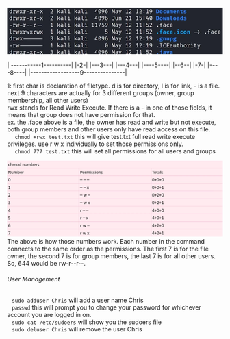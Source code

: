 
![UserManage](Images/20240401133850.png)

| -----------1----------|    |-2-|   |---3---|  |---4---|     |----5----|  |--6--|    |-7-|   |----8----|   |------------------9---------------|

1:  first char is declaration of filetype.  d is for directory, l is for link, - is a file.  
	next 9 characters are actually for 3 different groups (owner, group membership, all other users)  
	rwx stands for Read Write Execute.  If there is a - in one of those fields, it means that group does not have permission for that.  
	ex.   the .face above is a file, the owner has read and write but not execute, both group members and other users only have read access on this file.  
&ensp;&ensp;		`chmod +rwx test.txt`   this will give test.txt full read write execute privileges.  use r w x individually to set those permissions only.  
&ensp;&ensp;		`chmod 777 test.txt`    this will set all permissions for all users and groups  

![Permissions](Images/20240401135938.png)
The above is how those numbers work.  Each number in the command connects to the same order as the permissions.  The first 7 is for the file owner, the second 7 is for group members, the last 7 is for all other users.  So, 644 would be rw-r--r--.  


###### User Management
&ensp;	`sudo adduser Chris`   will add a user name Chris  
&ensp;	`passwd`      this will prompt you to change your password for whichever account you are logged in on.  
&ensp;	`sudo cat /etc/sudoers`   will show you the sudoers file  
&ensp;	`sudo deluser Chris`    will remove the user Chris  